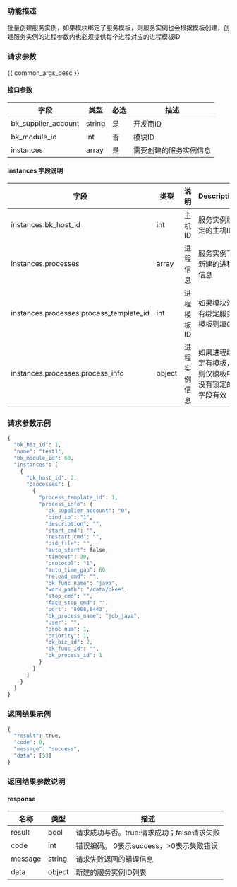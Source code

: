 ### 功能描述

批量创建服务实例，如果模块绑定了服务模板，则服务实例也会根据模板创建，创建服务实例的进程参数内也必须提供每个进程对应的进程模板ID

### 请求参数

{{ common_args_desc }}

#### 接口参数

| 字段                 |  类型      | 必选	   |  描述                 |
|----------------------|------------|--------|-----------------------|
| bk_supplier_account  | string     |是     | 开发商ID       |
| bk_module_id         | int  | 否   | 模块ID |
| instances            | array  | 是   | 需要创建的服务实例信息|

#### instances 字段说明

| 字段|类型|说明|Description|
|---|---|---|---|
|instances.bk_host_id|int|主机ID|服务实例绑定的主机ID|
|instances.processes|array|进程信息|服务实例下新建的进程信息|
|instances.processes.process_template_id|int|进程模板ID|如果模块没有绑定服务模板则填0|
|instances.processes.process_info|object|进程实例信息|如果进程绑定有模板，则仅模板中没有锁定的字段有效|

### 请求参数示例

```python
{
  "bk_biz_id": 1,
  "name": "test1",
  "bk_module_id": 60,
  "instances": [
    {
      "bk_host_id": 2,
      "processes": [
        {
          "process_template_id": 1,
          "process_info": {
            "bk_supplier_account": "0",
            "bind_ip": "1",
            "description": "",
            "start_cmd": "",
            "restart_cmd": "",
            "pid_file": "",
            "auto_start": false,
            "timeout": 30,
            "protocol": "1",
            "auto_time_gap": 60,
            "reload_cmd": "",
            "bk_func_name": "java",
            "work_path": "/data/bkee",
            "stop_cmd": "",
            "face_stop_cmd": "",
            "port": "8008,8443",
            "bk_process_name": "job_java",
            "user": "",
            "proc_num": 1,
            "priority": 1,
            "bk_biz_id": 2,
            "bk_func_id": "",
            "bk_process_id": 1
          }
        }
      ]
    }
  ]
}
```

### 返回结果示例

```python
{
  "result": true,
  "code": 0,
  "message": "success",
  "data": [53]
}
```

### 返回结果参数说明

#### response

| 名称  | 类型  | 描述 |
|---|---|---|
| result | bool | 请求成功与否。true:请求成功；false请求失败 |
| code | int | 错误编码。 0表示success，>0表示失败错误 |
| message | string | 请求失败返回的错误信息 |
| data | object | 新建的服务实例ID列表 |

